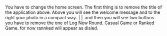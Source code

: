  You have to change the home screen. The first thing is to remove the title of the application above.  Above you will see the welcome message and to the right your photo in a compact way.   ││   and then you will see two buttons you have to remove the one of Log New Round. Casual Game or Ranked Game. for now rannked will appear as disled.